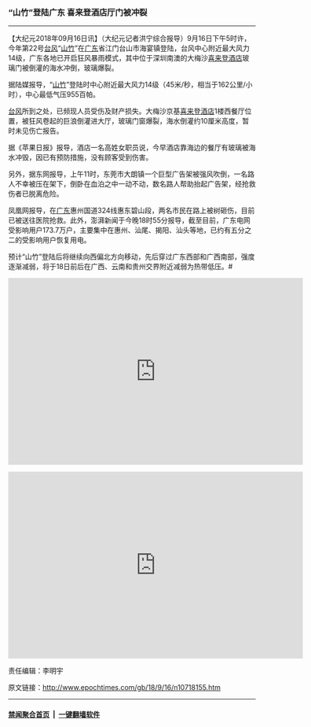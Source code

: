 ### “山竹”登陆广东 喜来登酒店厅门被冲裂
------------------------

<p>【大纪元2018年09月16日讯】（大纪元记者洪宁综合报导）9月16日下午5时许，今年第22号<a href="http://www.epochtimes.com/gb/tag/%E5%8F%B0%E9%A3%8E.html">台风</a>“<a href="http://www.epochtimes.com/gb/tag/%E5%B1%B1%E7%AB%B9.html">山竹</a>”在<a href="http://www.epochtimes.com/gb/tag/%E5%B9%BF%E4%B8%9C.html">广东</a>省江门台山市海宴镇登陆，台风中心附近最大风力14级，广东各地已开启狂风暴雨模式，其中位于深圳南澳的大梅沙<a href="http://www.epochtimes.com/gb/tag/%E5%96%9C%E6%9D%A5%E7%99%BB%E9%85%92%E5%BA%97.html">喜来登酒店</a>玻璃门被倒灌的海水冲倒，玻璃爆裂。</p>
<p>据陆媒报导，“<a href="http://www.epochtimes.com/gb/tag/%E5%B1%B1%E7%AB%B9.html">山竹</a>”登陆时中心附近最大风力14级（45米/秒，相当于162公里/小时），中心最低气压955百帕。</p>
<p><a href="http://www.epochtimes.com/gb/tag/%E5%8F%B0%E9%A3%8E.html">台风</a>所到之处，已频现人员受伤及财产损失。大梅沙京基<a href="http://www.epochtimes.com/gb/tag/%E5%96%9C%E6%9D%A5%E7%99%BB%E9%85%92%E5%BA%97.html">喜来登酒店</a>1楼西餐厅位置，被狂风卷起的巨浪倒灌进大厅，玻璃门窗爆裂，海水倒灌约10厘米高度，暂时未见伤亡报告。</p>
<p>据《苹果日报》报导，酒店一名高姓女职员说，今早酒店靠海边的餐厅有玻璃被海水冲毁，因已有预防措施，没有顾客受到伤害。</p>
<p>另外，据东网报导，上午11时，东莞市大朗镇一个巨型广告架被强风吹倒，一名路人不幸被压在架下，倒卧在血泊之中一动不动，数名路人帮助抬起广告架，经抢救伤者已脱离危险。</p>
<p>凤凰网报导，在<a href="http://www.epochtimes.com/gb/tag/%E5%B9%BF%E4%B8%9C.html">广东</a>惠州国道324线惠东碧山段，两名市民在路上被树砸伤，目前已被送往医院抢救。此外，澎湃新闻于今晚18时55分报导，截至目前，广东电网受影响用户173.7万户，主要集中在惠州、汕尾、揭阳、汕头等地，已约有五分之二的受影响用户恢复用电。</p>
<p>预计“山竹”登陆后将继续向西偏北方向移动，先后穿过广东西部和广西南部，强度逐渐减弱，将于18日前后在广西、云南和贵州交界附近减弱为热带低压。#</p>
<p><iframe class="no-margin" src="https://www.youmaker.com/2018/0916/444e43b8-99c0-4638-718e-6ef1e6929ff5?r=16x9&amp;s=368x640" width="600" height="380" frameborder="0" allowfullscreen="allowfullscreen" data-mce-fragment="1"></iframe></p>
<p><iframe class="no-margin" src="https://www.youmaker.com/2018/0916/abbd0c64-c543-478d-6f2d-df5e0a150212?r=16x9&amp;s=480x848" width="600" height="380" frameborder="0" allowfullscreen="allowfullscreen" data-mce-fragment="1"></iframe></p>
<p>责任编辑：李明宇</p>

原文链接：http://www.epochtimes.com/gb/18/9/16/n10718155.htm


------------------------
#### [禁闻聚合首页](https://github.com/gfw-breaker/banned-news/blob/master/README.md) &nbsp;|&nbsp;  [一键翻墙软件](https://github.com/gfw-breaker/nogfw/blob/master/README.md)